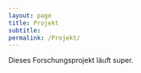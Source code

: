 ```yaml
---
layout: page
title: Projekt
subtitle:
permalink: /Projekt/
---
```


Dieses Forschungsprojekt läuft super.
